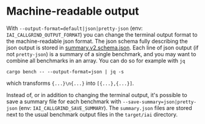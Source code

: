 # Machine-readable output

With `--output-format=default|json|pretty-json` (env:
`IAI_CALLGRIND_OUTPUT_FORMAT`) you can change the terminal output format to the
machine-readable json format. The json schema fully describing the json output
is stored in
[summary.v2.schema.json](https://github.com/iai-callgrind/iai-callgrind/blob/main/iai-callgrind-runner/schemas/summary.v2.schema.json).
Each line of json output (if not `pretty-json`) is a summary of a single
benchmark, and you may want to combine all benchmarks in an array. You can do so
for example with `jq`

`cargo bench -- --output-format=json | jq -s`

which transforms `{...}\n{...}` into `[{...},{...}]`.

Instead of, or in addition to changing the terminal output, it's possible to
save a summary file for each benchmark with `--save-summary=json|pretty-json`
(env: `IAI_CALLGRIND_SAVE_SUMMARY`). The `summary.json` files are stored next to
the usual benchmark output files in the `target/iai` directory.
